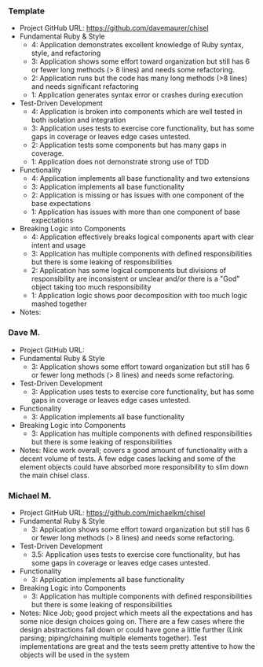 ### Template

* Project GitHub URL: https://github.com/davemaurer/chisel
* Fundamental Ruby & Style
  * 4: Application demonstrates excellent knowledge of Ruby syntax, style, and refactoring
  * 3: Application shows some effort toward organization but still has 6 or fewer long methods (> 8 lines) and needs some refactoring.
  * 2: Application runs but the code has many long methods (>8 lines) and needs significant refactoring
  * 1: Application generates syntax error or crashes during execution
* Test-Driven Development
  * 4: Application is broken into components which are well tested in both isolation and integration
  * 3: Application uses tests to exercise core functionality, but has some gaps in coverage or leaves edge cases untested.
  * 2: Application tests some components but has many gaps in coverage.
  * 1: Application does not demonstrate strong use of TDD
* Functionality
  * 4: Application implements all base functionality and two extensions
  * 3: Application implements all base functionality
  * 2: Application is missing or has issues with one component of the base expectations
  * 1: Application has issues with more than one component of base expectations
* Breaking Logic into Components
  * 4: Application effectively breaks logical components apart with clear intent and usage
  * 3: Application has multiple components with defined responsibilities but there is some leaking of responsibilities
  * 2: Application has some logical components but divisions of responsibility are inconsistent or unclear and/or there is a "God" object taking too much responsibility
  * 1: Application logic shows poor decomposition with too much logic mashed together
* Notes:

### Dave M.

* Project GitHub URL:
* Fundamental Ruby & Style
  * 3: Application shows some effort toward organization but still has 6 or fewer long methods (> 8 lines) and needs some refactoring.
* Test-Driven Development
  * 3: Application uses tests to exercise core functionality, but has some gaps in coverage or leaves edge cases untested.
* Functionality
  * 3: Application implements all base functionality
* Breaking Logic into Components
  * 3: Application has multiple components with defined responsibilities but there is some leaking of responsibilities
* Notes: Nice work overall; covers a good amount of functionality with a
decent volume of tests. A few edge cases lacking and some of the
element objects could have absorbed more responsibility to slim down the
main chisel class.

### Michael M.

* Project GitHub URL: https://github.com/michaelkm/chisel
* Fundamental Ruby & Style
  * 3: Application shows some effort toward organization but still has 6 or fewer long methods (> 8 lines) and needs some refactoring.
* Test-Driven Development
  * 3.5: Application uses tests to exercise core functionality, but has some gaps in coverage or leaves edge cases untested.
* Functionality
  * 3: Application implements all base functionality
* Breaking Logic into Components
  * 3: Application has multiple components with defined responsibilities but there is some leaking of responsibilities
* Notes: Nice Job; good project which meets all the expectations and has
  some nice design choices going on. There are a few cases where the design
abstractions fall down or could have gone a little further (Link
parsing; piping/chaining multiple elements together). Test
implementations are great and the tests seem pretty attentive to how the
objects will be used in the system
